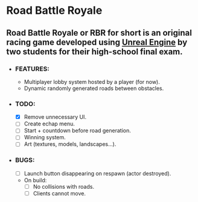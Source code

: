 # Road Battle Royale

## Road Battle Royale or RBR for short is an original racing game developed using [Unreal Engine](https://www.unrealengine.com/en-US/what-is-unreal-engine-4) by two students for their high-school final exam.

- ### FEATURES:
  - Multiplayer lobby system hosted by a player (for now).
  - Dynamic randomly generated roads between obstacles.

- ### TODO:
  - [x] Remove unnecessary UI.
  - [ ] Create echap menu.
  - [ ] Start + countdown before road generation.
  - [ ] Winning system.
  - [ ] Art (textures, models, landscapes...).
  
- ### BUGS:
  - [ ] Launch button disappearing on respawn (actor destroyed).
  - On build:
    - [ ] No collisions with roads.
    - [ ] Clients cannot move.
